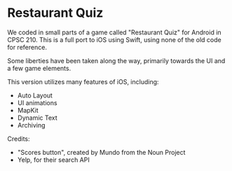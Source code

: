 # Restaurant Quiz
We coded in small parts of a game called "Restaurant Quiz" for Android in CPSC 210. This is a full port to iOS using Swift, using none of the old code for reference.

Some liberties have been taken along the way, primarily towards the UI and a few game elements.

This version utilizes many features of iOS, including:
 
* Auto Layout
* UI animations
* MapKit
* Dynamic Text
* Archiving

Credits: 

* "Scores button", created by Mundo from the Noun Project
* Yelp, for their search API